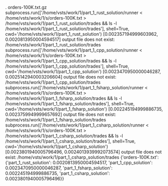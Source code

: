 .
orders-100K.txt.gz
subprocess.run(['/home/vsts/work/1/part_1_rust_solution/runner < /home/vsts/work/1/s/orders-100K.txt > /home/vsts/work/1/part_1_rust_solution/trades && ls -l /home/vsts/work/1/part_1_rust_solution/trades'], shell=True, cwd='/home/vsts/work/1/part_1_rust_solution')
[0.002357194999603962, 0.0020813950004594517]
output file does not exist: /home/vsts/work/1/part_1_rust_solution/trades
subprocess.run(['/home/vsts/work/1/part_1_cpp_solution/runner < /home/vsts/work/1/s/orders-100K.txt > /home/vsts/work/1/part_1_cpp_solution/trades && ls -l /home/vsts/work/1/part_1_cpp_solution/trades'], shell=True, cwd='/home/vsts/work/1/part_1_cpp_solution')
[0.0023470950000046287, 0.0025142940003206604]
output file does not exist: /home/vsts/work/1/part_1_cpp_solution/trades
subprocess.run(['/home/vsts/work/1/part_1_fsharp_solution/runner < /home/vsts/work/1/s/orders-100K.txt > /home/vsts/work/1/part_1_fsharp_solution/trades && ls -l /home/vsts/work/1/part_1_fsharp_solution/trades'], shell=True, cwd='/home/vsts/work/1/part_1_fsharp_solution')
[0.002245194999886735, 0.0023759949999657692]
output file does not exist: /home/vsts/work/1/part_1_fsharp_solution/trades
subprocess.run(['/home/vsts/work/1/part_1_csharp_solution/runner < /home/vsts/work/1/s/orders-100K.txt > /home/vsts/work/1/part_1_csharp_solution/trades && ls -l /home/vsts/work/1/part_1_csharp_solution/trades'], shell=True, cwd='/home/vsts/work/1/part_1_csharp_solution')
[0.0023801940005796496, 0.0024013939992073574]
output file does not exist: /home/vsts/work/1/part_1_csharp_solution/trades
{'orders-100K.txt': {'part_1_rust_solution': 0.0020813950004594517, 'part_1_cpp_solution': 0.0023470950000046287, 'part_1_fsharp_solution': 0.002245194999886735, 'part_1_csharp_solution': 0.0023801940005796496}}
